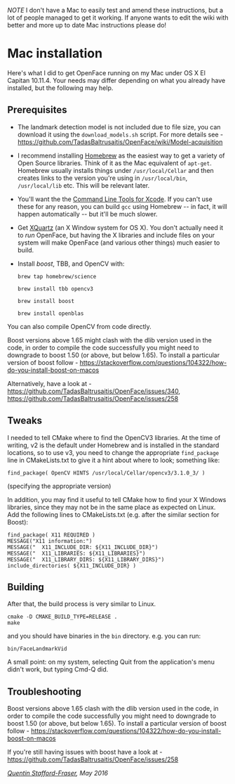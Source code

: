 *NOTE* I don't have a Mac to easily test and amend these instructions, but a lot of people managed to get it working. If anyone wants to edit the wiki with better and more up to date Mac instructions please do!

# Mac installation

Here's what I did to get OpenFace running on my Mac under OS X El Capitan 10.11.4.  Your needs may differ depending on what you already have installed, but the following may help.

## Prerequisites

* The landmark detection model is not included due to file size, you can download it using the `download_models.sh` script. For more details see - https://github.com/TadasBaltrusaitis/OpenFace/wiki/Model-acquisition

* I recommend installing [Homebrew](http://brew.sh) as the easiest way to get a variety of Open Source libraries.  Think of it as the Mac equivalent of `apt-get`.  Homebrew usually installs things under `/usr/local/Cellar` and then creates links to the version you're using in `/usr/local/bin`, `/usr/local/lib` etc.  This will be relevant later.

* You'll want the the [Command Line Tools for Xcode](https://developer.apple.com/downloads/). If you can't use these for any reason, you can build `gcc` using Homebrew -- in fact, it will happen automatically -- but it'll be much slower.

* Get [XQuartz](https://www.xquartz.org) (an X Window system for OS X).  You don't actually need it to *run* OpenFace, but having the X libraries and include files on your system will make OpenFace (and various other things) much easier to build.

* Install *boost*, TBB, and OpenCV with:

    `brew tap homebrew/science`

    `brew install tbb opencv3`

    `brew install boost`

    `brew install openblas`

You can also compile OpenCV from code directly.

Boost versions above 1.65 might clash with the dlib version used in the code, in order to compile the code successfully you might need to downgrade to boost 1.50 (or above, but below 1.65). To install a particular version of boost follow - https://stackoverflow.com/questions/104322/how-do-you-install-boost-on-macos

Alternatively, have a look at - https://github.com/TadasBaltrusaitis/OpenFace/issues/340, https://github.com/TadasBaltrusaitis/OpenFace/issues/258

## Tweaks

I needed to tell CMake where to find the OpenCV3 libraries.  At the time of writing, v2 is the default under Homebrew and is installed in the standard locations, so to use v3, you need to change the appropriate `find_package` line in CMakeLists.txt to give it a hint about where to look; something like:

    find_package( OpenCV HINTS /usr/local/Cellar/opencv3/3.1.0_3/ )

(specifying the appropriate version)

In addition, you may find it useful to tell CMake how to find your X Windows libraries, since they may not be in the same place as expected on Linux.  Add the following lines to CMakeLists.txt (e.g. after the similar section for Boost):

    find_package( X11 REQUIRED )
    MESSAGE("X11 information:")
    MESSAGE("  X11_INCLUDE_DIR: ${X11_INCLUDE_DIR}")
    MESSAGE("  X11_LIBRARIES: ${X11_LIBRARIES}")
    MESSAGE("  X11_LIBRARY_DIRS: ${X11_LIBRARY_DIRS}")
    include_directories( ${X11_INCLUDE_DIR} )

## Building

After that, the build process is very similar to Linux.

    cmake -D CMAKE_BUILD_TYPE=RELEASE .
    make

and you should have binaries in the `bin` directory. e.g. you can run:

    bin/FaceLandmarkVid

A small point: on my system, selecting Quit from the application's menu didn't work, but typing Cmd-Q did.

## Troubleshooting

Boost versions above 1.65 clash with the dlib version used in the code, in order to compile the code successfully you might need to downgrade to boost 1.50 (or above, but below 1.65). To install a particular version of boost follow - https://stackoverflow.com/questions/104322/how-do-you-install-boost-on-macos

If you're still having issues with boost have a look at - https://github.com/TadasBaltrusaitis/OpenFace/issues/258

*[Quentin Stafford-Fraser](http://quentinsf.com), May 2016*


